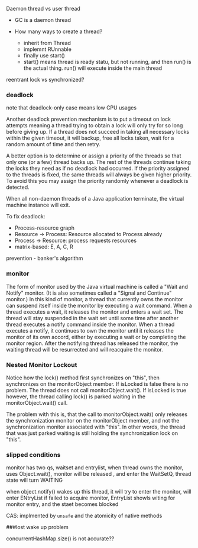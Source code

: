 Daemon thread vs user thread
 * GC is a daemon thread

* How many ways to create a thread?
  * inherit from Thread
  * implemnt RUnnable
  * finally use start()
  * start() means thread is ready statu, but not running, and then run() is the actual thing. run() will execute inside the main thread

reentrant lock vs synchronized?

### deadlock
note that deadlock-only case means low CPU usages

Another deadlock prevention mechanism is to put a timeout on lock attempts meaning a thread trying to obtain a lock will only try for so long before giving up. If a thread does not succeed in taking all necessary locks within the given timeout, it will backup, free all locks taken, wait for a random amount of time and then retry.

A better option is to determine or assign a priority of the threads so that only one (or a few) thread backs up. The rest of the threads continue taking the locks they need as if no deadlock had occurred. If the priority assigned to the threads is fixed, the same threads will always be given higher priority. To avoid this you may assign the priority randomly whenever a deadlock is detected.

When all non-daemon threads of a Java application terminate, the virtual machine instance will exit.

To fix deadlock:
* Process-resource graph
 * Resource -> Process: Resource allocated to Process already
 * Process -> Resource: process requests resources
* matrix-based: E, A, C, R

prevention - banker's algorithm


### monitor
The form of monitor used by the Java virtual machine is called a "Wait and Notify" monitor. (It is also sometimes called a "Signal and Continue" monitor.) In this kind of monitor, a thread that currently owns the monitor can suspend itself inside the monitor by executing a wait command. When a thread executes a wait, it releases the monitor and enters a wait set. The thread will stay suspended in the wait set until some time after another thread executes a notify command inside the monitor. When a thread executes a notify, it continues to own the monitor until it releases the monitor of its own accord, either by executing a wait or by completing the monitor region. After the notifying thread has released the monitor, the waiting thread will be resurrected and will reacquire the monitor.

### Nested Monitor Lockout

Notice how the lock() method first synchronizes on "this", then synchronizes on the monitorObject member. If isLocked is false there is no problem. The thread does not call monitorObject.wait(). If isLocked is true however, the thread calling lock() is parked waiting in the monitorObject.wait() call.

The problem with this is, that the call to monitorObject.wait() only releases the synchronization monitor on the monitorObject member, and not the synchronization monitor associated with "this". In other words, the thread that was just parked waiting is still holding the synchronization lock on "this".

### slipped conditions

monitor has two qs, waitset and entrylist, when thread owns the monitor, uses Object.wait(), monitor will be released , and enter the WaitSetQ, thread state will turn WAITING

when object.notify() wakes up this thread, it will try to enter the monitor, will enter ENtryList if failed to acquire monitor, EntryList showls witing for monitor entry, and the staet becomes blocked

CAS: implmented by `unsafe` and the atomicity of native methods

###lost wake up problem

concurrentHashMap.size() is not accurate??
